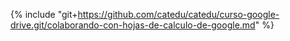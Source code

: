 {% include "git+https://github.com/catedu/catedu/curso-google-drive.git/colaborando-con-hojas-de-calculo-de-google.md" %} 



